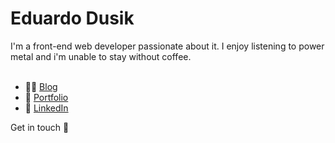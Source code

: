 # Eduardo Dusik

I'm a front-end web developer passionate about it. I enjoy listening to power metal and i'm unable to stay without coffee.<br/><br/>

* :man_technologist: [Blog](https://eduardodusik.dev/) <br/>
* :art: [Portfolio](https://eduardodusik.com.br/) <br/>
* :briefcase: [LinkedIn](https://www.linkedin.com/in/eduardo-dos-santos-dusik-095100120/) <br/>

Get in touch :wave:
